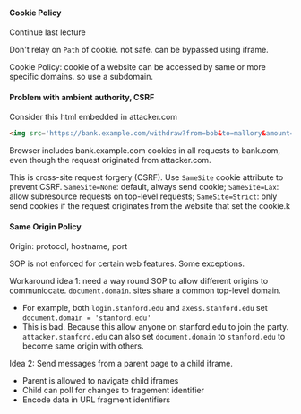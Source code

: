 #### Cookie Policy

Continue last lecture

Don't relay on `Path` of cookie. not safe. can be bypassed using iframe.

Cookie Policy: cookie of a website can be accessed by same or more specific domains. so use a subdomain.

#### Problem with ambient authority, CSRF
Consider this html embedded in attacker.com

```html
<img src='https://bank.example.com/withdraw?from=bob&to=mallory&amount=1000'>
```
Browser includes bank.example.com cookies in all requests to bank.com, even though the request originated from attacker.com.

This is cross-site request forgery (CSRF). Use `SameSite` cookie attribute to prevent CSRF.
`SameSite=None`: default, always send cookie; `SameSite=Lax`: allow subresource requests on top-level requests; 
`SameSite=Strict`: only send cookies if the request originates from the website that set the cookie.k

#### Same Origin Policy

Origin: protocol, hostname, port

SOP is not enforced for certain web features. Some exceptions.

Workaround idea 1: need a way round SOP to allow different origins to communiocate. `document.domain`. sites share a common top-level domain.
- For example, both `login.stanford.edu` and `axess.stanford.edu` set `document.domain = 'stanford.edu'` 
- This is bad. Because this allow anyone on stanford.edu to join the party. `attacker.stanford.edu` can also set `document.domain` to `stanford.edu` to become same origin with others.

Idea 2: Send messages from a parent page to a child iframe.
- Parent is allowed to navigate child iframes
- Child can poll for changes to fragement identifier
- Encode data in URL fragment identifiers
